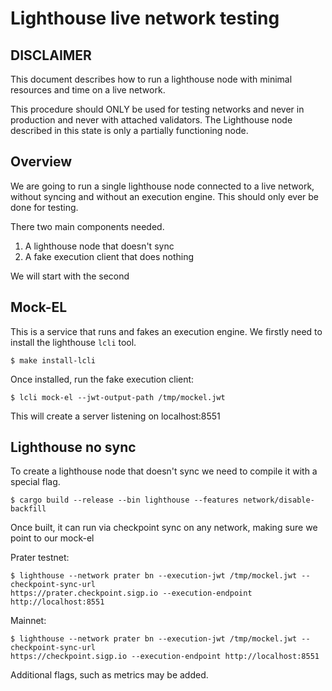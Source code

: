 # Lighthouse live network testing


## DISCLAIMER

This document describes how to run a lighthouse node with minimal resources and time on a live
network.

This procedure should ONLY be used for testing networks and never in production and never with
attached validators. The Lighthouse node described in this state is only a partially functioning
node.


## Overview

We are going to run a single lighthouse node connected to a live network, without syncing and
without an execution engine. This should only ever be done for testing.

There two main components needed.

1. A lighthouse node that doesn't sync
2. A fake execution client that does nothing

We will start with the second

## Mock-EL

This is a service that runs and fakes an execution engine. We firstly need to install the lighthouse
`lcli` tool.

```
$ make install-lcli
```

Once installed, run the fake execution client:

```
$ lcli mock-el --jwt-output-path /tmp/mockel.jwt
```

This will create a server listening on localhost:8551

## Lighthouse no sync

To create a lighthouse node that doesn't sync we need to compile it with a special flag.

```
$ cargo build --release --bin lighthouse --features network/disable-backfill
```

Once built, it can run via checkpoint sync on any network, making sure we point to our mock-el

Prater testnet:

```
$ lighthouse --network prater bn --execution-jwt /tmp/mockel.jwt --checkpoint-sync-url
https://prater.checkpoint.sigp.io --execution-endpoint http://localhost:8551
```

Mainnet:

```
$ lighthouse --network prater bn --execution-jwt /tmp/mockel.jwt --checkpoint-sync-url
https://checkpoint.sigp.io --execution-endpoint http://localhost:8551
```

Additional flags, such as metrics may be added.
